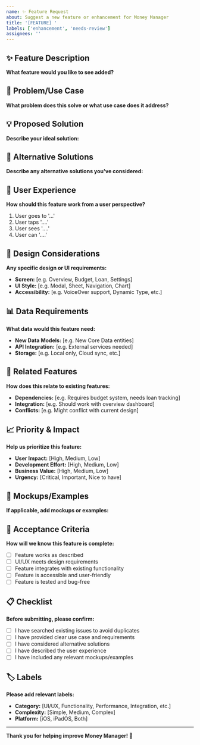 ```yaml
---
name: ✨ Feature Request
about: Suggest a new feature or enhancement for Money Manager
title: '[FEATURE] '
labels: ['enhancement', 'needs-review']
assignees: ''
---
```


## ✨ Feature Description
**What feature would you like to see added?**
<!-- Clear and concise description of the feature -->

## 🎯 Problem/Use Case
**What problem does this solve or what use case does it address?**
<!-- Why is this feature needed? What gap does it fill? -->

## 💡 Proposed Solution
**Describe your ideal solution:**
<!-- How would you like this feature to work? -->

## 🔄 Alternative Solutions
**Describe any alternative solutions you've considered:**
<!-- Other ways this could be implemented -->

## 📱 User Experience
**How should this feature work from a user perspective?**
1. User goes to '...' <!-- Which screen? -->
2. User taps '....' <!-- What action? -->
3. User sees '....' <!-- What happens? -->
4. User can '....' <!-- What's the outcome? -->

## 🎨 Design Considerations
**Any specific design or UI requirements:**
- **Screen:** [e.g. Overview, Budget, Loan, Settings]
- **UI Style:** [e.g. Modal, Sheet, Navigation, Chart]
- **Accessibility:** [e.g. VoiceOver support, Dynamic Type, etc.]

## 📊 Data Requirements
**What data would this feature need:**
- **New Data Models:** [e.g. New Core Data entities]
- **API Integration:** [e.g. External services needed]
- **Storage:** [e.g. Local only, Cloud sync, etc.]

## 🔗 Related Features
**How does this relate to existing features:**
- **Dependencies:** [e.g. Requires budget system, needs loan tracking]
- **Integration:** [e.g. Should work with overview dashboard]
- **Conflicts:** [e.g. Might conflict with current design]

## 📈 Priority & Impact
**Help us prioritize this feature:**
- **User Impact:** [High, Medium, Low]
- **Development Effort:** [High, Medium, Low]
- **Business Value:** [High, Medium, Low]
- **Urgency:** [Critical, Important, Nice to have]

## 📸 Mockups/Examples
**If applicable, add mockups or examples:**
<!-- Drag and drop images or paste links to examples -->

## 🧪 Acceptance Criteria
**How will we know this feature is complete:**
- [ ] Feature works as described
- [ ] UI/UX meets design requirements
- [ ] Feature integrates with existing functionality
- [ ] Feature is accessible and user-friendly
- [ ] Feature is tested and bug-free

## 📋 Checklist
**Before submitting, please confirm:**
- [ ] I have searched existing issues to avoid duplicates
- [ ] I have provided clear use case and requirements
- [ ] I have considered alternative solutions
- [ ] I have described the user experience
- [ ] I have included any relevant mockups/examples

## 🏷️ Labels
**Please add relevant labels:**
- **Category:** [UI/UX, Functionality, Performance, Integration, etc.]
- **Complexity:** [Simple, Medium, Complex]
- **Platform:** [iOS, iPadOS, Both]

---
**Thank you for helping improve Money Manager! 🚀**
